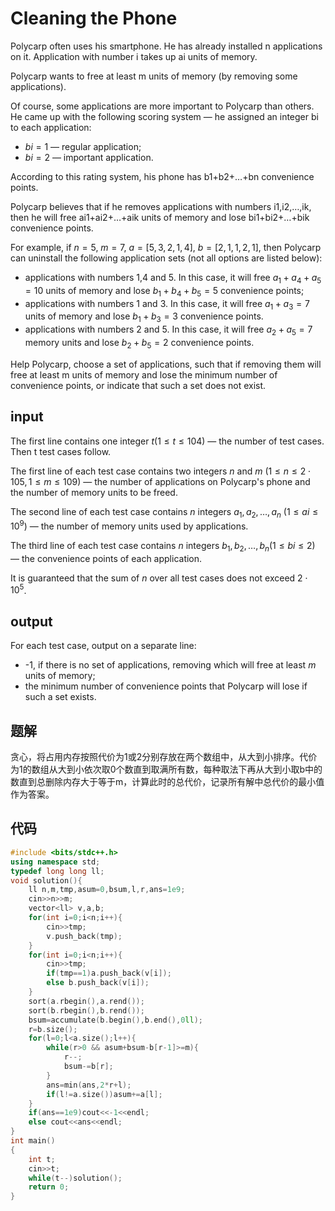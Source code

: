 # **Cleaning** the Phone

Polycarp often uses his smartphone. He has already installed n applications on it. Application with number i takes up ai units of memory.

Polycarp wants to free at least m units of memory (by removing some applications).

Of course, some applications are more important to Polycarp than others. He came up with the following scoring system — he assigned an integer bi to each application:

* $bi=1$ — regular application;  
* $bi=2$ — important application. 

According to this rating system, his phone has b1+b2+…+bn convenience points.

Polycarp believes that if he removes applications with numbers i1,i2,…,ik, then he will free ai1+ai2+…+aik units of memory and lose bi1+bi2+…+bik convenience points.

For example, if $n=5$, $m=7$, $a=[5,3,2,1,4]$, $b=[2,1,1,2,1]$, then Polycarp can uninstall the following application sets (not all options are listed below):

* applications with numbers $1$,$4$ and $5$. In this case, it will free $a_1+a_4+a_5=10$ units of memory and lose $b_1+b_4+b_5=5$ convenience points;
* applications with numbers $1$ and $3$. In this case, it will free $a_1+a_3=7$ units of memory and lose $b_1+b_3=3$ convenience points.
* applications with numbers $2$ and $5$. In this case, it will free $a_2+a_5=7$ memory units and lose $b_2+b_5=2$ convenience points.


Help Polycarp, choose a set of applications, such that if removing them will free at least m units of memory and lose the minimum number of convenience points, or indicate that such a set does not exist.

 ## **input**
 The first line contains one integer $t (1≤t≤104)$ — the number of test cases. Then t test cases follow.

The first line of each test case contains two integers $n$ and $m$ $(1≤n≤2⋅105, 1≤m≤109)$ — the number of applications on Polycarp's phone and the number of memory units to be freed.

The second line of each test case contains $n$ integers $a_1,a_2,…,a_n$ $(1≤ai≤10^9)$ — the number of memory units used by applications.

The third line of each test case contains $n$ integers $b_1,b_2,…,b_n (1≤bi≤2)$ — the convenience points of each application.

It is guaranteed that the sum of $n$ over all test cases does not exceed $2⋅10^5$.

## **output**

For each test case, output on a separate line:

* -1, if there is no set of applications, removing which will free at least $m$ units of memory;
* the minimum number of convenience points that Polycarp will lose if such a set exists.

## **题解**
贪心，将占用内存按照代价为1或2分别存放在两个数组中，从大到小排序。代价为1的数组从大到小依次取0个数直到取满所有数，每种取法下再从大到小取b中的数直到总删除内存大于等于m，计算此时的总代价，记录所有解中总代价的最小值作为答案。

## **代码**
```cpp
#include <bits/stdc++.h>
using namespace std;
typedef long long ll;
void solution(){
    ll n,m,tmp,asum=0,bsum,l,r,ans=1e9;
    cin>>n>>m;
    vector<ll> v,a,b;
    for(int i=0;i<n;i++){
        cin>>tmp;
        v.push_back(tmp);
    }
    for(int i=0;i<n;i++){
        cin>>tmp;
        if(tmp==1)a.push_back(v[i]);
        else b.push_back(v[i]);
    }
    sort(a.rbegin(),a.rend());
    sort(b.rbegin(),b.rend());
    bsum=accumulate(b.begin(),b.end(),0ll);
    r=b.size();
    for(l=0;l<a.size();l++){
        while(r>0 && asum+bsum-b[r-1]>=m){
            r--;
            bsum-=b[r];
        }
        ans=min(ans,2*r+l);
        if(l!=a.size())asum+=a[l];
    }
    if(ans==1e9)cout<<-1<<endl;
    else cout<<ans<<endl;
}
int main()
{
    int t;          
    cin>>t;
    while(t--)solution();
    return 0;
}
```